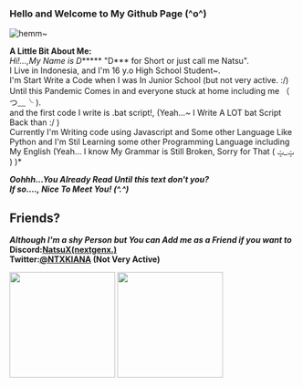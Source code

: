 ### Hello and Welcome to My Github Page (^o^)

![hemm~](https://c.tenor.com/2w1o2IQ_-CEAAAAC/kanna-sad.gif)

**A Little Bit About Me:**<br>
*Hi!...,My Name is D****** "D*** for Short or just call me Natsu".<br>
I Live in Indonesia, and I'm 16 y.o High School Student~.<br>
I'm Start Write a Code when I was In Junior School (but not very active. :/) Until this Pandemic Comes in and everyone stuck at home including me （ つ﹏╰ ).<br>
and the first code I write is .bat script!, (Yeah...~ I Write A LOT bat Script Back than :/ )<br>
Currently I'm Writing code using Javascript and Some other Language Like Python and I'm Stil Learning some other Programming Language including My English (Yeah... I know My Grammar is Still Broken, Sorry for That ( ݓ_ݓ ) )*<br>

***Oohhh...You Already Read Until this text don't you?<br>
If so...., Nice To Meet You! (^.^)***

## Friends?
***Although I'm a shy Person but You can Add me as a Friend if you want to<br>***
**Discord:[NatsuX(nextgenx.)](https://discordid.netlify.app/?id=342969312144916481)<br>
Twitter:[@NTXKIANA](https://twitter.com/NTXKIANA) (Not Very Active)**
<div>
    <img height="185px" src="https://github-readme-stats.vercel.app/api?username=NatsuNTX&show_icons=true">
    <img height="185px" src="https://github-readme-stats.vercel.app/api/top-langs/?username=NatsuNTX&layout=compact&langs_count=10">
  </div>
